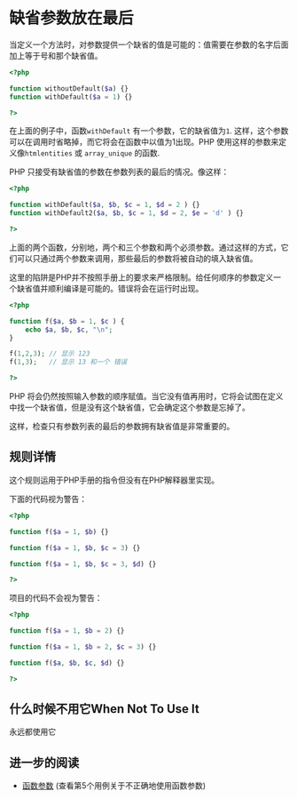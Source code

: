 <!-- PHP 手册 -->
# 缺省参数放在最后

当定义一个方法时，对参数提供一个缺省的值是可能的：值需要在参数的名字后面加上等于号和那个缺省值。

```php
<?php

function withoutDefault($a) {} 
function withDefault($a = 1) {} 

?>
```

在上面的例子中，函数`withDefault` 有一个参数，它的缺省值为`1`. 这样，这个参数可以在调用时省略掉，而它将会在函数中以值为1出现。PHP 使用这样的参数来定义像`htmlentities` 或 `array_unique` 的函数. 

PHP 只接受有缺省值的参数在参数列表的最后的情况。像这样：

```php
<?php

function withDefault($a, $b, $c = 1, $d = 2 ) {}
function withDefault2($a, $b, $c = 1, $d = 2, $e = 'd' ) {}

?>
```

上面的两个函数，分别地，两个和三个参数和两个必须参数。通过这样的方式，它们可以只通过两个参数来调用，那些最后的参数将被自动的填入缺省值。

这里的陷阱是PHP并不按照手册上的要求来严格限制。给任何顺序的参数定义一个缺省值并顺利编译是可能的。错误将会在运行时出现。

```php
<?php

function f($a, $b = 1, $c ) {
	echo $a, $b, $c, "\n";
}

f(1,2,3); // 显示 123
f(1,3);   // 显示 13 和一个 错误

?>
```

PHP 将会仍然按照输入参数的顺序赋值。当它没有值再用时，它将会试图在定义中找一个缺省值，但是没有这个缺省值，它会确定这个参数是忘掉了。

这样，检查只有参数列表的最后的参数拥有缺省值是非常重要的。 

## 规则详情

这个规则运用于PHP手册的指令但没有在PHP解释器里实现。

下面的代码视为警告：

```php
<?php

function f($a = 1, $b) {}

function f($a = 1, $b, $c = 3) {}

function f($a = 1, $b, $c = 3, $d) {}

?>
```

项目的代码不会视为警告：

```php
<?php

function f($a = 1, $b = 2) {}

function f($a = 1, $b = 2, $c = 3) {}

function f($a, $b, $c, $d) {}

?>
```

<!--
### 选择
-->

## 什么时候不用它When Not To Use It
永远都使用它 

## 进一步的阅读
* [函数参数](http://php.net/manual/functions.arguments.php) (查看第5个用例关于不正确地使用函数参数)
